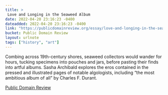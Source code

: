 ```yaml
---
title: > 
 Love and Longing in the Seaweed Album
date: 2022-04-20 23:16:23 -0400
dateadded: 2022-04-20 23:16:23 -0400
link: "https://publicdomainreview.org/essay/love-and-longing-in-the-seaweed-album"
bucket: Public Domain Review
layout: urlnote
tags: ["history", "art"]
--- 
```

Combing across 19th-century shores, seaweed collectors would wander for hours, tucking specimens into pouches and jars, before pasting their finds into artful albums. Sasha Archibald explores the eros contained in the pressed and illustrated pages of notable algologists, including “the most ambitious album of all” by Charles F. Durant.
 <!-- end excerpt --> 
<div class='bucket'><a class='internal-link' href='/buckets/public-domain-review'>Public Domain Review</a></div> 
